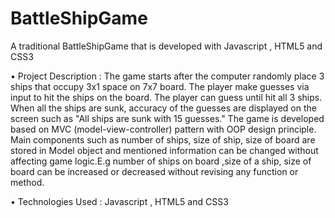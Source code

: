 # BattleShipGame
A traditional BattleShipGame that is developed with Javascript , HTML5 and CSS3

• Project Description :
The game starts after the computer randomly place 3 ships that occupy 3x1 space on 7x7 board. The player make guesses via input to hit the ships on the board. The player can guess until hit all 3 ships. When all the ships are sunk, accuracy of the guesses are displayed on the screen such as "All ships are sunk with 15 guesses." The game is developed based on MVC (model-view-controller) pattern with OOP design principle. Main components such as number of ships, size of ship, size of board are stored in Model object and mentioned information can be changed without affecting game logic.E.g number of ships on board ,size of a ship, size of board can be increased or decreased without revising any function or method.

• Technologies Used :
Javascript , HTML5 and CSS3
